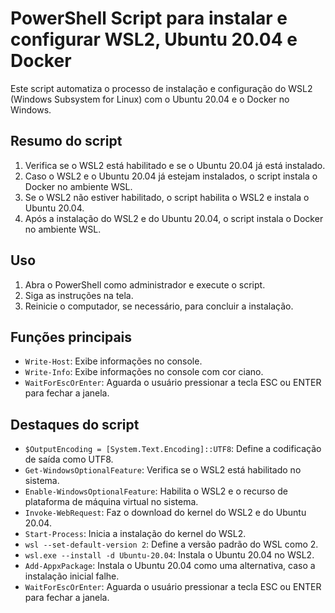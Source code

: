 # PowerShell Script para instalar e configurar WSL2, Ubuntu 20.04 e Docker

Este script automatiza o processo de instalação e configuração do WSL2 (Windows Subsystem for Linux) com o Ubuntu 20.04 e o Docker no Windows.

## Resumo do script

1. Verifica se o WSL2 está habilitado e se o Ubuntu 20.04 já está instalado.
2. Caso o WSL2 e o Ubuntu 20.04 já estejam instalados, o script instala o Docker no ambiente WSL.
3. Se o WSL2 não estiver habilitado, o script habilita o WSL2 e instala o Ubuntu 20.04.
4. Após a instalação do WSL2 e do Ubuntu 20.04, o script instala o Docker no ambiente WSL.

## Uso

1. Abra o PowerShell como administrador e execute o script.
2. Siga as instruções na tela.
3. Reinicie o computador, se necessário, para concluir a instalação.

## Funções principais

- `Write-Host`: Exibe informações no console.
- `Write-Info`: Exibe informações no console com cor ciano.
- `WaitForEscOrEnter`: Aguarda o usuário pressionar a tecla ESC ou ENTER para fechar a janela.

## Destaques do script

- `$OutputEncoding = [System.Text.Encoding]::UTF8`: Define a codificação de saída como UTF8.
- `Get-WindowsOptionalFeature`: Verifica se o WSL2 está habilitado no sistema.
- `Enable-WindowsOptionalFeature`: Habilita o WSL2 e o recurso de plataforma de máquina virtual no sistema.
- `Invoke-WebRequest`: Faz o download do kernel do WSL2 e do Ubuntu 20.04.
- `Start-Process`: Inicia a instalação do kernel do WSL2.
- `wsl --set-default-version 2`: Define a versão padrão do WSL como 2.
- `wsl.exe --install -d Ubuntu-20.04`: Instala o Ubuntu 20.04 no WSL2.
- `Add-AppxPackage`: Instala o Ubuntu 20.04 como uma alternativa, caso a instalação inicial falhe.
- `WaitForEscOrEnter`: Aguarda o usuário pressionar a tecla ESC ou ENTER para fechar a janela.
